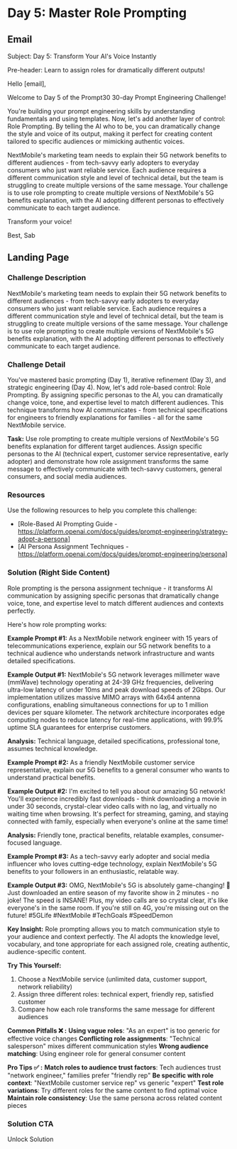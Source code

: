 # Day 5: Master Role Prompting

## Email
Subject: Day 5: Transform Your AI's Voice Instantly

Pre-header: Learn to assign roles for dramatically different outputs!

Hello [email],

Welcome to Day 5 of the Prompt30 30-day Prompt Engineering Challenge!

You're building your prompt engineering skills by understanding fundamentals and using templates. Now, let's add another layer of control: Role Prompting. By telling the AI who to be, you can dramatically change the style and voice of its output, making it perfect for creating content tailored to specific audiences or mimicking authentic voices.

NextMobile's marketing team needs to explain their 5G network benefits to different audiences - from tech-savvy early adopters to everyday consumers who just want reliable service. Each audience requires a different communication style and level of technical detail, but the team is struggling to create multiple versions of the same message. Your challenge is to use role prompting to create multiple versions of NextMobile's 5G benefits explanation, with the AI adopting different personas to effectively communicate to each target audience.

Transform your voice!

Best, Sab

## Landing Page

### Challenge Description
NextMobile's marketing team needs to explain their 5G network benefits to different audiences - from tech-savvy early adopters to everyday consumers who just want reliable service. Each audience requires a different communication style and level of technical detail, but the team is struggling to create multiple versions of the same message. Your challenge is to use role prompting to create multiple versions of NextMobile's 5G benefits explanation, with the AI adopting different personas to effectively communicate to each target audience.

### Challenge Detail
You've mastered basic prompting (Day 1), iterative refinement (Day 3), and strategic engineering (Day 4). Now, let's add role-based control: Role Prompting. By assigning specific personas to the AI, you can dramatically change voice, tone, and expertise level to match different audiences. This technique transforms how AI communicates - from technical specifications for engineers to friendly explanations for families - all for the same NextMobile service.

**Task:**
Use role prompting to create multiple versions of NextMobile's 5G benefits explanation for different target audiences. Assign specific personas to the AI (technical expert, customer service representative, early adopter) and demonstrate how role assignment transforms the same message to effectively communicate with tech-savvy customers, general consumers, and social media audiences.

### Resources
Use the following resources to help you complete this challenge:
- [Role-Based AI Prompting Guide - https://platform.openai.com/docs/guides/prompt-engineering/strategy-adopt-a-persona]
- [AI Persona Assignment Techniques - https://platform.openai.com/docs/guides/prompt-engineering/persona]

### Solution (Right Side Content)
Role prompting is the persona assignment technique - it transforms AI communication by assigning specific personas that dramatically change voice, tone, and expertise level to match different audiences and contexts perfectly.

Here's how role prompting works:

**Example Prompt #1:**
As a NextMobile network engineer with 15 years of telecommunications experience, explain our 5G network benefits to a technical audience who understands network infrastructure and wants detailed specifications.

**Example Output #1:**
NextMobile's 5G network leverages millimeter wave (mmWave) technology operating at 24-39 GHz frequencies, delivering ultra-low latency of under 10ms and peak download speeds of 2Gbps. Our implementation utilizes massive MIMO arrays with 64x64 antenna configurations, enabling simultaneous connections for up to 1 million devices per square kilometer. The network architecture incorporates edge computing nodes to reduce latency for real-time applications, with 99.9% uptime SLA guarantees for enterprise customers.

**Analysis:** Technical language, detailed specifications, professional tone, assumes technical knowledge.

**Example Prompt #2:**
As a friendly NextMobile customer service representative, explain our 5G benefits to a general consumer who wants to understand practical benefits.

**Example Output #2:**
I'm excited to tell you about our amazing 5G network! You'll experience incredibly fast downloads - think downloading a movie in under 30 seconds, crystal-clear video calls with no lag, and virtually no waiting time when browsing. It's perfect for streaming, gaming, and staying connected with family, especially when everyone's online at the same time!

**Analysis:** Friendly tone, practical benefits, relatable examples, consumer-focused language.

**Example Prompt #3:**
As a tech-savvy early adopter and social media influencer who loves cutting-edge technology, explain NextMobile's 5G benefits to your followers in an enthusiastic, relatable way.

**Example Output #3:**
OMG, NextMobile's 5G is absolutely game-changing! 🤯 Just downloaded an entire season of my favorite show in 2 minutes - no joke! The speed is INSANE! Plus, my video calls are so crystal clear, it's like everyone's in the same room. If you're still on 4G, you're missing out on the future! #5GLife #NextMobile #TechGoals #SpeedDemon

**Key Insight:**
Role prompting allows you to match communication style to your audience and context perfectly. The AI adopts the knowledge level, vocabulary, and tone appropriate for each assigned role, creating authentic, audience-specific content.

**Try This Yourself:**
1. Choose a NextMobile service (unlimited data, customer support, network reliability)
2. Assign three different roles: technical expert, friendly rep, satisfied customer
3. Compare how each role transforms the same message for different audiences

**Common Pitfalls ❌ :**
**Using vague roles**: "As an expert" is too generic for effective voice changes
**Conflicting role assignments**: "Technical salesperson" mixes different communication styles
**Wrong audience matching**: Using engineer role for general consumer content

**Pro Tips ✅ :**
**Match roles to audience trust factors**: Tech audiences trust "network engineer," families prefer "friendly rep"
**Be specific with role context**: "NextMobile customer service rep" vs generic "expert"
**Test role variations**: Try different roles for the same content to find optimal voice
**Maintain role consistency**: Use the same persona across related content pieces

### Solution CTA
Unlock Solution 